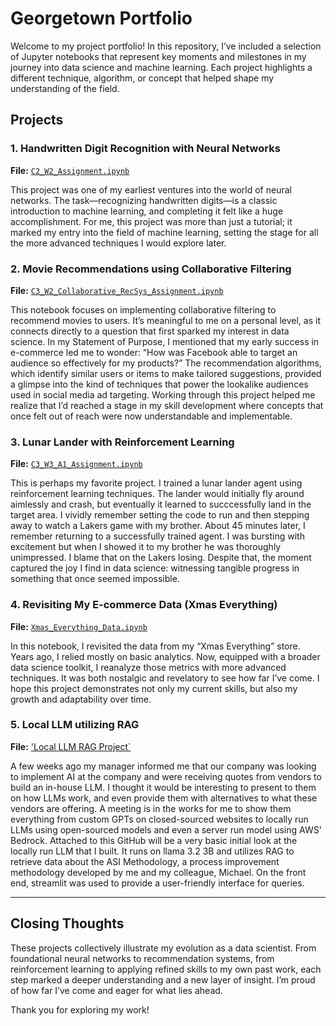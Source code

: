 # Georgetown Portfolio

Welcome to my project portfolio! In this repository, I’ve included a selection of Jupyter notebooks that represent key moments and milestones in my journey into data science and machine learning. Each project highlights a different technique, algorithm, or concept that helped shape my understanding of the field.

## Projects

### 1. Handwritten Digit Recognition with Neural Networks
**File:** [`C2_W2_Assignment.ipynb`](C2_W2_Assignment.ipynb)

This project was one of my earliest ventures into the world of neural networks. The task—recognizing handwritten digits—is a classic introduction to machine learning, and completing it felt like a huge accomplishment. For me, this project was more than just a tutorial; it marked my entry into the field of machine learning, setting the stage for all the more advanced techniques I would explore later.

### 2. Movie Recommendations using Collaborative Filtering
**File:** [`C3_W2_Collaborative_RecSys_Assignment.ipynb`](C3_W2_Collaborative_RecSys_Assignment.ipynb)

This notebook focuses on implementing collaborative filtering to recommend movies to users. It’s meaningful to me on a personal level, as it connects directly to a question that first sparked my interest in data science. In my Statement of Purpose, I mentioned that my early success in e-commerce led me to wonder: “How was Facebook able to target an audience so effectively for my products?”
The recommendation algorithms, which identify similar users or items to make tailored suggestions, provided a glimpse into the kind of techniques that power the lookalike audiences used in social media ad targeting. Working through this project helped me realize that I’d reached a stage in my skill development where concepts that once felt out of reach were now understandable and implementable.

### 3. Lunar Lander with Reinforcement Learning
**File:** [`C3_W3_A1_Assignment.ipynb`](C3_W3_A1_Assignment.ipynb)

This is perhaps my favorite project. I trained a lunar lander agent using reinforcement learning techniques. The lander would initially fly around aimlessly and crash, but eventually it learned to succcessfully land in the target area. I vividly remember setting the code to run and then stepping away to watch a Lakers game with my brother. About 45 minutes later, I remember returning to a successfully trained agent. I was bursting with excitement but when I showed it to my brother he was thoroughly unimpressed. I blame that on the Lakers losing. Despite that, the moment captured the joy I find in data science: witnessing tangible progress in something that once seemed impossible.

### 4. Revisiting My E-commerce Data (Xmas Everything)
**File:** [`Xmas_Everything_Data.ipynb`](Xmas_Everything_Data.ipynb)

In this notebook, I revisited the data from my “Xmas Everything” store. Years ago, I relied mostly on basic analytics. Now, equipped with a broader data science toolkit, I reanalyze those metrics with more advanced techniques. It was both nostalgic and revelatory to see how far I’ve come. I hope this project demonstrates not only my current skills, but also my growth and adaptability over time.

### 5. Local LLM utilizing RAG
**File:** ['Local LLM RAG Project`](Local%20LLM%20RAG%20Project)

A few weeks ago my manager informed me that our company was looking to implement AI at the company and were receiving quotes from vendors to build an in-house LLM. I thought it would be interesting to present to them on how LLMs work, and even provide them with alternatives to what these vendors are offering. A meeting is in the works for me to show them everything from custom GPTs on closed-sourced websites to locally run LLMs using open-sourced models and even a server run model using AWS' Bedrock. Attached to this GitHub will be a very basic initial look at the locally run LLM that I built. It runs on llama 3.2 3B and utilizes RAG to retrieve data about the ASI Methodology, a process improvement methodology developed by me and my colleague, Michael. On the front end, streamlit was used to provide a user-friendly interface for queries.

---

## Closing Thoughts

These projects collectively illustrate my evolution as a data scientist. From foundational neural networks to recommendation systems, from reinforcement learning to applying refined skills to my own past work, each step marked a deeper understanding and a new layer of insight. I’m proud of how far I’ve come and eager for what lies ahead.

Thank you for exploring my work!
